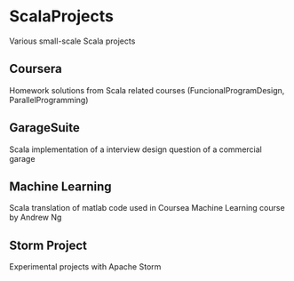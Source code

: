 # ScalaProjects
Various small-scale Scala projects

## Coursera
Homework solutions from Scala related courses (FuncionalProgramDesign, ParallelProgramming)

## GarageSuite
Scala implementation of a interview design question of a commercial garage

## Machine Learning
Scala translation of matlab code used in Coursea Machine Learning course by Andrew Ng

## Storm Project
Experimental projects with Apache Storm
